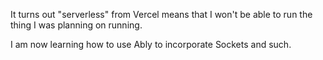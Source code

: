 It turns out "serverless" from Vercel means that I won't be able to run the thing I was planning on running.

I am now learning how to use Ably to incorporate Sockets and such.